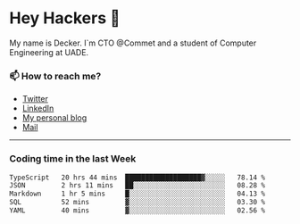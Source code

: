 # Hey Hackers 👋

My name is Decker. I`m CTO @Commet and a student of Computer Engineering at UADE.

### 📫 How to reach me?
- [Twitter](https://x.com/0xDecker) 
- [LinkedIn](https://www.linkedin.com/in/decker-urbano/) 
- [My personal blog](http://decker.sh) 
- [Mail](mailto:me@decker.sh)

---

### Coding time in the last Week

<!--START_SECTION:waka-->

```txt
TypeScript   20 hrs 44 mins  ███████████████████▓░░░░░   78.14 %
JSON         2 hrs 11 mins   ██░░░░░░░░░░░░░░░░░░░░░░░   08.28 %
Markdown     1 hr 5 mins     █░░░░░░░░░░░░░░░░░░░░░░░░   04.13 %
SQL          52 mins         ▓░░░░░░░░░░░░░░░░░░░░░░░░   03.30 %
YAML         40 mins         ▓░░░░░░░░░░░░░░░░░░░░░░░░   02.56 %
```

<!--END_SECTION:waka-->
